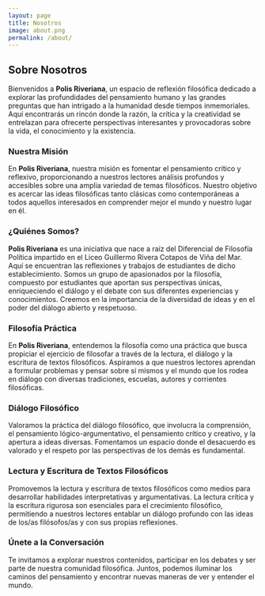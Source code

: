 ```yaml
---
layout: page
title: Nosotros
image: about.png
permalink: /about/
---
```


## Sobre Nosotros

Bienvenidos a **Polis Riveriana**, un espacio de reflexión filosófica dedicado a explorar las profundidades del pensamiento humano y las grandes preguntas que han intrigado a la humanidad desde tiempos inmemoriales. Aquí encontrarás un rincón donde la razón, la crítica y la creatividad se entrelazan para ofrecerte perspectivas interesantes y provocadoras sobre la vida, el conocimiento y la existencia.

### Nuestra Misión

En **Polis Riveriana**, nuestra misión es fomentar el pensamiento crítico y reflexivo, proporcionando a nuestros lectores análisis profundos y accesibles sobre una amplia variedad de temas filosóficos. Nuestro objetivo es acercar las ideas filosóficas tanto clásicas como contemporáneas a todos aquellos interesados en comprender mejor el mundo y nuestro lugar en él.

### ¿Quiénes Somos?

**Polis Riveriana** es una iniciativa que nace a raíz del Diferencial de Filosofía Política impartido en el Liceo Guillermo Rivera Cotapos de Viña del Mar. Aquí se encuentran las reflexiones y trabajos de estudiantes de dicho establecimiento. Somos un grupo de apasionados por la filosofía, compuesto por estudiantes que aportan sus perspectivas únicas, enriqueciendo el diálogo y el debate con sus diferentes experiencias y conocimientos. Creemos en la importancia de la diversidad de ideas y en el poder del diálogo abierto y respetuoso.

### Filosofía Práctica

En **Polis Riveriana**, entendemos la filosofía como una práctica que busca propiciar el ejercicio de filosofar a través de la lectura, el diálogo y la escritura de textos filosóficos. Aspiramos a que nuestros lectores aprendan a formular problemas y pensar sobre sí mismos y el mundo que los rodea en diálogo con diversas tradiciones, escuelas, autores y corrientes filosóficas.

### Diálogo Filosófico

Valoramos la práctica del diálogo filosófico, que involucra la comprensión, el pensamiento lógico-argumentativo, el pensamiento crítico y creativo, y la apertura a ideas diversas. Fomentamos un espacio donde el desacuerdo es valorado y el respeto por las perspectivas de los demás es fundamental.

### Lectura y Escritura de Textos Filosóficos

Promovemos la lectura y escritura de textos filosóficos como medios para desarrollar habilidades interpretativas y argumentativas. La lectura crítica y la escritura rigurosa son esenciales para el crecimiento filosófico, permitiendo a nuestros lectores entablar un diálogo profundo con las ideas de los/as filósofos/as y con sus propias reflexiones.

### Únete a la Conversación

Te invitamos a explorar nuestros contenidos, participar en los debates y ser parte de nuestra comunidad filosófica. Juntos, podemos iluminar los caminos del pensamiento y encontrar nuevas maneras de ver y entender el mundo.
